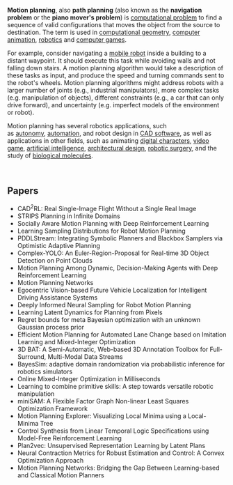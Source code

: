 
<p><strong>Motion planning</strong>, also&nbsp;<strong>path planning</strong>&nbsp;(also known as the&nbsp;<strong>navigation problem</strong>&nbsp;or the&nbsp;<strong>piano mover's problem</strong>) is&nbsp;<a title="Computational problem" href="https://en.wikipedia.org/wiki/Computational_problem">computational problem</a>&nbsp;to find a sequence of valid configurations that moves the object from the source to destination. The term is used in&nbsp;<a title="Computational geometry" href="https://en.wikipedia.org/wiki/Computational_geometry">computational geometry</a>,&nbsp;<a title="Computer animation" href="https://en.wikipedia.org/wiki/Computer_animation">computer animation</a>,&nbsp;<a title="Robotics" href="https://en.wikipedia.org/wiki/Robotics">robotics</a>&nbsp;and&nbsp;<a class="mw-redirect" title="Computer game" href="https://en.wikipedia.org/wiki/Computer_game">computer games</a>.</p>
<p>For example, consider navigating a&nbsp;<a title="Mobile robot" href="https://en.wikipedia.org/wiki/Mobile_robot">mobile robot</a>&nbsp;inside a building to a distant waypoint. It should execute this task while avoiding walls and not falling down stairs. A motion planning algorithm would take a description of these tasks as input, and produce the speed and turning commands sent to the robot's wheels. Motion planning algorithms might address robots with a larger number of joints (e.g., industrial manipulators), more complex tasks (e.g. manipulation of objects), different constraints (e.g., a car that can only drive forward), and uncertainty (e.g. imperfect models of the environment or robot).</p>
<p>Motion planning has several robotics applications, such as&nbsp;<a title="Autonomous robot" href="https://en.wikipedia.org/wiki/Autonomous_robot">autonomy</a>,&nbsp;<a title="Automation" href="https://en.wikipedia.org/wiki/Automation">automation</a>, and robot design in&nbsp;<a class="mw-redirect" title="CAD software" href="https://en.wikipedia.org/wiki/CAD_software">CAD software</a>, as well as applications in other fields, such as animating&nbsp;<a class="mw-redirect" title="Digital character" href="https://en.wikipedia.org/wiki/Digital_character">digital characters</a>,&nbsp;<a title="Video game" href="https://en.wikipedia.org/wiki/Video_game">video game</a>,&nbsp;<a title="Artificial intelligence" href="https://en.wikipedia.org/wiki/Artificial_intelligence">artificial intelligence</a>,&nbsp;<a class="mw-redirect" title="Architectural design" href="https://en.wikipedia.org/wiki/Architectural_design">architectural design</a>,&nbsp;<a class="mw-redirect" title="Robotic surgery" href="https://en.wikipedia.org/wiki/Robotic_surgery">robotic surgery</a>, and the study of&nbsp;<a class="mw-redirect" title="Biological molecule" href="https://en.wikipedia.org/wiki/Biological_molecule">biological molecules</a>.</p>
</br>


<h2> Papers</h2>



<ul>

                             

 <li><a target="_blank" href="https://github.com/manjunath5496/Motion-Planning-Papers/blob/master/mpp(1).pdf" style="text-decoration:none;">CAD<sup>2</sup>RL: Real Single-Image Flight Without a Single Real Image</a></li>

 <li><a target="_blank" href="https://github.com/manjunath5496/Motion-Planning-Papers/blob/master/mpp(2).pdf" style="text-decoration:none;">STRIPS Planning in Infinite Domains</a></li>

<li><a target="_blank" href="https://github.com/manjunath5496/Motion-Planning-Papers/blob/master/mpp(3).pdf" style="text-decoration:none;">Socially Aware Motion Planning with Deep Reinforcement Learning</a></li>
 <li><a target="_blank" href="https://github.com/manjunath5496/Motion-Planning-Papers/blob/master/mpp(4).pdf" style="text-decoration:none;">Learning Sampling Distributions for Robot Motion Planning</a></li>                              
<li><a target="_blank" href="https://github.com/manjunath5496/Motion-Planning-Papers/blob/master/mpp(5).pdf" style="text-decoration:none;">PDDLStream: Integrating Symbolic Planners and Blackbox Samplers via Optimistic Adaptive Planning</a></li>
<li><a target="_blank" href="https://github.com/manjunath5496/Motion-Planning-Papers/blob/master/mpp(6).pdf" style="text-decoration:none;">Complex-YOLO: An Euler-Region-Proposal for Real-time 3D Object Detection on Point Clouds</a></li>
 <li><a target="_blank" href="https://github.com/manjunath5496/Motion-Planning-Papers/blob/master/mpp(7).pdf" style="text-decoration:none;">Motion Planning Among Dynamic, Decision-Making Agents with Deep Reinforcement Learning</a></li>

 <li><a target="_blank" href="https://github.com/manjunath5496/Motion-Planning-Papers/blob/master/mpp(8).pdf" style="text-decoration:none;"> Motion Planning Networks </a></li>
   <li><a target="_blank" href="https://github.com/manjunath5496/Motion-Planning-Papers/blob/master/mpp(9).pdf" style="text-decoration:none;">Egocentric Vision-based Future Vehicle Localization for Intelligent Driving Assistance Systems</a></li>
  
   
 <li><a target="_blank" href="https://github.com/manjunath5496/Motion-Planning-Papers/blob/master/mpp(10).pdf" style="text-decoration:none;">Deeply Informed Neural Sampling for Robot Motion Planning</a></li>                              
<li><a target="_blank" href="https://github.com/manjunath5496/Motion-Planning-Papers/blob/master/mpp(11).pdf" style="text-decoration:none;">Learning Latent Dynamics for Planning from Pixels</a></li>
<li><a target="_blank" href="https://github.com/manjunath5496/Motion-Planning-Papers/blob/master/mpp(12).pdf" style="text-decoration:none;">Regret bounds for meta Bayesian optimization with an unknown Gaussian process prior</a></li>
<li><a target="_blank" href="https://github.com/manjunath5496/Motion-Planning-Papers/blob/master/mpp(13).pdf" style="text-decoration:none;">Efficient Motion Planning for Automated Lane Change based on Imitation Learning and Mixed-Integer Optimization</a></li>

<li><a target="_blank" href="https://github.com/manjunath5496/Motion-Planning-Papers/blob/master/mpp(14).pdf" style="text-decoration:none;">3D BAT: A Semi-Automatic, Web-based 3D Annotation Toolbox for Full-Surround, Multi-Modal Data Streams</a></li>
                              
<li><a target="_blank" href="https://github.com/manjunath5496/Motion-Planning-Papers/blob/master/mpp(15).pdf" style="text-decoration:none;">BayesSim: adaptive domain randomization via probabilistic inference for robotics simulators</a></li>

<li><a target="_blank" href="https://github.com/manjunath5496/Motion-Planning-Papers/blob/master/mpp(16).pdf" style="text-decoration:none;">Online Mixed-Integer Optimization in
Milliseconds</a></li>

  <li><a target="_blank" href="https://github.com/manjunath5496/Motion-Planning-Papers/blob/master/mpp(17).pdf" style="text-decoration:none;">Learning to combine primitive skills: A step towards versatile robotic manipulation</a></li>   
  
<li><a target="_blank" href="https://github.com/manjunath5496/Motion-Planning-Papers/blob/master/mpp(18).pdf" style="text-decoration:none;">miniSAM: A Flexible Factor Graph Non-linear Least Squares Optimization Framework</a></li> 

  
<li><a target="_blank" href="https://github.com/manjunath5496/Motion-Planning-Papers/blob/master/mpp(19).pdf" style="text-decoration:none;">Motion Planning Explorer: Visualizing Local Minima using a Local-Minima Tree</a></li> 

<li><a target="_blank" href="https://github.com/manjunath5496/Motion-Planning-Papers/blob/master/mpp(20).pdf" style="text-decoration:none;">Control Synthesis from Linear Temporal Logic Specifications using Model-Free Reinforcement Learning</a></li>

<li><a target="_blank" href="https://github.com/manjunath5496/Motion-Planning-Papers/blob/master/mpp(21).pdf" style="text-decoration:none;">Plan2vec: Unsupervised Representation Learning by Latent Plans</a></li>
<li><a target="_blank" href="https://github.com/manjunath5496/Motion-Planning-Papers/blob/master/mpp(22).pdf" style="text-decoration:none;">Neural Contraction Metrics for Robust Estimation and Control: A Convex Optimization Approach</a></li> 
 
 
 
 
 
 <li><a target="_blank" href="https://github.com/manjunath5496/Motion-Planning-Papers/blob/master/mpp(23).pdf" style="text-decoration:none;">Motion Planning Networks: Bridging the Gap Between Learning-based and Classical Motion Planners</a></li> 
 
 </ul>
